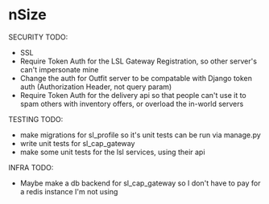 # nSize

SECURITY TODO:
- SSL
- Require Token Auth for the LSL Gateway Registration, so other server's can't impersonate mine
- Change the auth for Outfit server to be compatable with Django token auth (Authorization Header, not query param)
- Require Token Auth for the delivery api so that people can't use it to spam others with inventory offers, or overload the in-world servers

TESTING TODO:
- make migrations for sl_profile so it's unit tests can be run via manage.py
- write unit tests for sl_cap_gateway
- make some unit tests for the lsl services, using their api

INFRA TODO:
- Maybe make a db backend for sl_cap_gateway so I don't have to pay for a redis instance I'm not using

